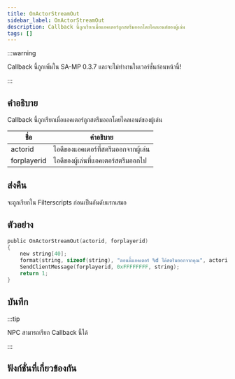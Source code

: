 ```yaml
---
title: OnActorStreamOut
sidebar_label: OnActorStreamOut
description: Callback นี้ถูกเรียกเมื่อแอคเตอร์ถูกสตรีมออกโดยไคลเอนต์ของผู้เล่น
tags: []
---
```


:::warning

Callback นี้ถูกเพิ่มใน SA-MP 0.3.7 และจะไม่ทำงานในเวอร์ชั่นก่อนหน้านี้!

:::

## คำอธิบาย

Callback นี้ถูกเรียกเมื่อแอคเตอร์ถูกสตรีมออกโดยไคลเอนต์ของผู้เล่น

| ชื่อ        | คำอธิบาย                             |
| ----------- | ------------------------------------ |
| actorid     | ไอดีของแอคเตอร์ที่สตรีมออกจากผู้เล่น |
| forplayerid | ไอดีของผู้เล่นที่แอคเตอร์สตรีมออกไป  |

## ส่งคืน

จะถูกเรียกใน Filterscripts ก่อนเป็นอันดับแรกเสมอ

## ตัวอย่าง

```c
public OnActorStreamOut(actorid, forplayerid)
{
    new string[40];
    format(string, sizeof(string), "ตอนนี้แอคเตอร์ %d ได้สตรีมออกจากคุณ", actorid);
    SendClientMessage(forplayerid, 0xFFFFFFFF, string);
    return 1;
}
```

## บันทึก

:::tip

NPC สามารถเรียก Callback นี้ได้

:::

## ฟังก์ชั่นที่เกี่ยวข้องกัน

